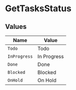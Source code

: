 # GetTasksStatus


## Values

| Name         | Value        |
| ------------ | ------------ |
| `Todo`       | Todo         |
| `InProgress` | In Progress  |
| `Done`       | Done         |
| `Blocked`    | Blocked      |
| `OnHold`     | On Hold      |